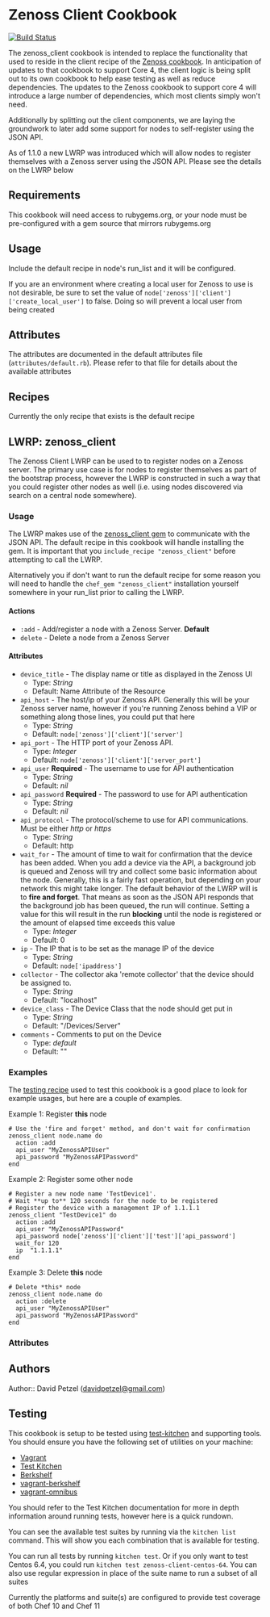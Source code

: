 # Zenoss Client Cookbook
[![Build Status](https://travis-ci.org/ZCA/zenoss_client-chef-cookbook.png?branch=master)](https://travis-ci.org/ZCA/zenoss_client-chef-cookbook)

The zenoss_client cookbook is intended to replace the functionality that used 
to reside in the client recipe of the [Zenoss cookbook](http://community.opscode.com/cookbooks/zenoss). 
In anticipation of  updates to that cookbook to support Core 4, the client 
logic is being split out to its own cookbook to help ease testing as well as 
reduce dependencies. The updates to the Zenoss cookbook to support core 4 will 
introduce a large number of dependencies, which most clients simply won't need.

Additionally by splitting out the client components, we are laying the
groundwork to later add some support for nodes to self-register using the 
JSON API.

As of 1.1.0 a new LWRP was introduced which will allow nodes to register
themselves with a Zenoss server using the JSON API. Please see the details
on the LWRP below

## Requirements
This cookbook will need access to rubygems.org, or your node must be
pre-configured with a gem source that mirrors rubygems.org

## Usage
Include the default recipe in node's run_list and it will be configured.

If you are an environment where creating a local user for Zenoss to use
is not desirable, be sure to set the value of 
`node['zenoss']['client']['create_local_user']` to false. Doing so will
prevent a local user from being created

## Attributes
The attributes are documented in the default attributes file 
(`attributes/default.rb`). Please refer to that file for details about
the available attributes

## Recipes
Currently the only recipe that exists is the default recipe

## LWRP: zenoss_client
The Zenoss Client LWRP can be used to to register nodes on a Zenoss server.
The primary use case is for nodes to register themselves as part of the
bootstrap process, however the LWRP is constructed in such a way that you could
register other nodes as well (i.e. using nodes discovered via search on a 
central node somewhere).

### Usage
The LWRP makes use of the [zenoss_client gem](http://rubygems.org/gems/zenoss_client)
to communicate with the JSON API. The default recipe in this cookbook will 
handle installing the gem. It is important that you 
`include_recipe "zenoss_client"` before attempting to call the LWRP.

Alternatively you if don't want to run the default recipe for some reason you
will need to handle the `chef_gem "zenoss_client"` installation yourself
somewhere in your run_list prior to calling the LWRP.

#### Actions
* `:add` - Add/register a node with a Zenoss Server. **Default**
* `delete` - Delete a node from a Zenoss Server

#### Attributes
* `device_title` - The display name or title as displayed in the Zenoss UI
  * Type: *String*
  * Default: Name Attribute of the Resource
* `api_host` - The host/ip of your Zenoss API. Generally this will be your Zenoss
  server name, however if you're running Zenoss behind a VIP or something along
  those lines, you could put that here  
  * Type: *String*
  * Default: `node['zenoss']['client']['server'] `
* `api_port` - The HTTP port of your Zenoss API.
  * Type: *Integer*
  * Default: `node['zenoss']['client']['server_port']`
* `api_user` **Required** - The username to use for API authentication
  * Type: *String*
  * Default: *nil*
* `api_password` **Required** - The password to use for API authentication
  * Type: *String*
  * Default: *nil*
* `api_protocol` - The protocol/scheme to use for API communications. Must be
  either *http* or *https*
  * Type: *String*
  * Default: http
* `wait_for` - The amount of time to wait for confirmation that the device has 
  been added. When you add a device via the API, a background job is queued
  and Zenoss will try and collect some basic information about the node.
  Generally, this is a fairly fast operation, but depending on your network
  this might take longer. The default behavior of the LWRP will is to 
  **fire and forget**. That means as soon as the JSON API responds that the 
  background job has been queued, the run will continue. Setting a value for
  this will result in the run **blocking** until the node is registered or
  the amount of elapsed time exceeds this value
  * Type: *Integer*
  * Default: 0
* `ip` - The IP that is to be set as the manage IP of the device
  * Type: *String*
  * Default: `node['ipaddress']`
* `collector` - The collector aka 'remote collector' that the device should be
  assigned to.
  * Type: *String*
  * Default: "localhost"
* `device_class` - The Device Class that the node should get put in
  * Type: *String*
  * Default: "/Devices/Server"
* `comments` - Comments to put on the Device
  * Type: *default*
  * Default: ""

### Examples
The [testing recipe](https://github.com/ZCA/zenoss_client-chef-cookbook/tree/master/test/cookbooks/zenoss_client_test/recipes/client_lwrp.rb)
used to test this cookbook is a good place to look for example usages, but here
are a couple of examples.

Example 1: Register **this** node

    # Use the 'fire and forget' method, and don't wait for confirmation
    zenoss_client node.name do
      action :add
      api_user "MyZenossAPIUser"
      api_password "MyZenossAPIPassword"
    end

Example 2: Register some other node

    # Register a new node name 'TestDevice1'.
    # Wait **up to** 120 seconds for the node to be registered
    # Register the device with a management IP of 1.1.1.1
    zenoss_client "TestDevice1" do
      action :add
      api_user "MyZenossAPIPassword"
      api_password node['zenoss']['client']['test']['api_password']
      wait_for 120
      ip  "1.1.1.1"
    end

Example 3: Delete **this** node

    # Delete *this* node
    zenoss_client node.name do
      action :delete
      api_user "MyZenossAPIUser"
      api_password "MyZenossAPIPassword"
    end

### Attributes

## Authors
Author:: David Petzel (davidpetzel@gmail.com)

## Testing
This cookbook is setup to be tested using 
[test-kitchen](https://github.com/opscode/test-kitchen) and supporting tools.
You should ensure you have the following set of utilities on your machine:

* [Vagrant](http://www.vagrantup.com/)
* [Test Kitchen](https://github.com/opscode/test-kitchen)
* [Berkshelf](http://berkshelf.com/)
* [vagrant-berkshelf](https://github.com/riotgames/vagrant-berkshelf)
* [vagrant-omnibus](https://github.com/schisamo/vagrant-omnibus)

You should refer to the Test Kitchen documentation for more in depth information
around running tests, however here is a quick rundown.

You can see the available test suites by running via the `kitchen list` command.
This will show you each combination that is available for testing. 

You can run all tests by running `kitchen test`. Or if you only want to test
Centos 6.4, you could run `kitchen test zenoss-client-centos-64`. You can also
use regular expression in place of the suite name to run a subset of all suites

Currently the platforms and suite(s) are configured to provide test coverage
of both Chef 10 and Chef 11


